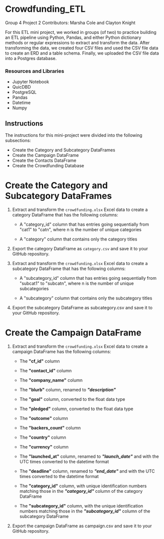 # Crowdfunding_ETL
 Group 4 Project 2
 Contributors: Marsha Cole and Clayton Knight

For this ETL mini project, we worked in groups (of two) to practice building an ETL pipeline using Python, Pandas, and either Python dictionary methods or regular expressions to extract and transform the data. After transforming the data, we created four CSV files and used the CSV file data to create an ERD and a table schema. Finally, we uploaded the CSV file data into a Postgres database.

### Resources and Libraries
  * Jupyter Notebook
  * QuicDBD
  * PostgreSQL
  * Pandas
  * Datetime
  * Numpy

## Instructions
The instructions for this mini-project were divided into the following subsections:

  * Create the Category and Subcategory DataFrames
  * Create the Campaign DataFrame
  * Create the Contacts DataFrame
  * Create the Crowdfunding Database

# Create the Category and Subcategory DataFrames
1. Extract and transform the `crowdfunding.xlsx` Excel data to create a category DataFrame that has the following columns:

   * A "category_id" column that has entries going sequentially from "cat1" to "catn", where n is the number of unique categories

   * A "category" column that contains only the category titles

2. Export the category DataFrame as `category.csv` and save it to your GitHub repository.

3. Extract and transform the `crowdfunding.xlsx` Excel data to create a subcategory DataFrame that has the following columns:

   * A "subcategory_id" column that has entries going sequentially from "subcat1" to "subcatn", where n is the number of unique subcategories

   * A "subcategory" column that contains only the subcategory titles

4. Export the subcategory DataFrame as subcategory.csv and save it to your GitHub repository.


# Create the Campaign DataFrame

1. Extract and transform the `crowdfunding.xlsx` Excel data to create a campaign DataFrame has the following columns:

   * The **"cf_id"** column
   
   * The **"contact_id"** column
   
   * The **"company_name"** column
   
   * The **"blurb"** column, renamed to ***"description"***
   
   * The **"goal"** column, converted to the float data type
   
   * The **"pledged"** column, converted to the float data type
   
   * The **"outcome"** column
   
   * The **"backers_count"** column
   
   * The **"country"** column
   
   * The **"currency"** column
   
   * The **"launched_at"** column, renamed to ***"launch_date"*** and with the UTC times converted to the datetime format
   
   * The **"deadline"** column, renamed to ***"end_date"*** and with the UTC times converted to the datetime format
   
   * The **"category_id"** column, with unique identification numbers matching those in the ***"category_id"*** column of the category DataFrame
   
   * The **"subcategory_id"** column, with the unique identification numbers matching those in the ***"subcategory_id"*** column of the subcategory DataFrame

2. Export the campaign DataFrame as campaign.csv and save it to your GitHub repository.
